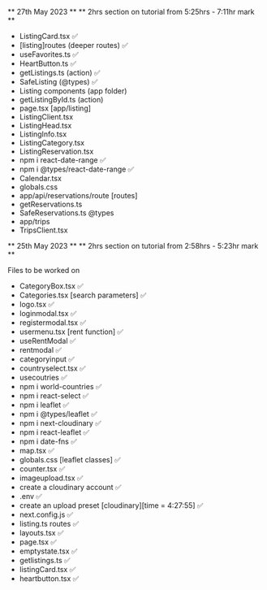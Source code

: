 ** 27th May 2023 **
** 2hrs section on tutorial from 5:25hrs - 7:11hr mark **
- ListingCard.tsx ✅
- [listing]routes (deeper routes) ✅
- useFavorites.ts ✅
- HeartButton.ts ✅
- getListings.ts (action) ✅
- SafeListing (@types) ✅
- Listing components (app folder)
- getListingById.ts (action)
- page.tsx [app/listing]
- ListingClient.tsx
- ListingHead.tsx
- ListingInfo.tsx
- ListingCategory.tsx
- ListingReservation.tsx
- npm i react-date-range ✅
- npm i @types/react-date-range ✅
- Calendar.tsx
- globals.css
- app/api/reservations/route [routes]
- getReservations.ts
- SafeReservations.ts @types
- app/trips
- TripsClient.tsx

** 25th May 2023 **
** 2hrs section on tutorial from 2:58hrs - 5:23hr mark **

Files to be worked on
- CategoryBox.tsx ✅
- Categories.tsx [search parameters] ✅
- logo.tsx ✅
- loginmodal.tsx ✅
- registermodal.tsx ✅
- usermenu.tsx [rent function] ✅
- useRentModal ✅
- rentmodal ✅
- categoryinput ✅
- countryselect.tsx ✅
- usecoutries ✅
- npm i world-countries ✅ 
- npm i react-select ✅
- npm i leaflet ✅
- npm i @types/leaflet  ✅
- npm i next-cloudinary ✅
- npm i react-leaflet ✅
- npm i date-fns ✅
- map.tsx ✅
- globals.css [leaflet classes] ✅
- counter.tsx ✅
- imageupload.tsx ✅
- create a cloudinary account ✅
- .env ✅
- create an upload preset [cloudinary][time = 4:27:55] ✅
- next.config.js ✅
- listing.ts routes ✅
- layouts.tsx ✅
- page.tsx ✅
- emptystate.tsx ✅
- getlistings.ts ✅
- listingCard.tsx ✅
- heartbutton.tsx ✅
